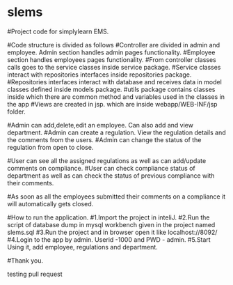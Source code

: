 # slems
#Project code for simplylearn EMS.

#Code structure is divided as follows
#Controller are divided in admin and employee. Admin section handles admin pages functionality.
#Employee section handles employees pages functionality.
#From controller classes calls goes to the service classes inside service package.
#Service classes interact with repositories interfaces inside repositories package.
#Repositories interfaces interact with database and receives data in model classes defined inside models package.
#utils package contains classes inside which there are common method and variables used in the classes in the app
#Views are created in jsp. which are inside webapp/WEB-INF/jsp folder.

#Admin can add,delete,edit an employee. Can also add and view department.
#Admin can create a regulation. View the regulation details and the comments from the users.
#Admin can change the status of the regulation from open to close.

#User can see all the assigned regulations as well as can add/update comments on compliance.
#User can check compliance status of department as well as can check the status of previous compliance with their comments.

#As soon as all the employees submitted their comments on a compliance it will automatically gets closed. 

#How to run the application.
#1.Import the project in inteliJ.
#2.Run the script of database dump in mysql workbench given in the project named slems.sql
#3.Run the project and in browser open it like localhost://8092/
#4.Login to the app by admin. Userid -1000 and PWD - admin.
#5.Start Using it, add employee, regulations and department.

#Thank you.

testing pull request
